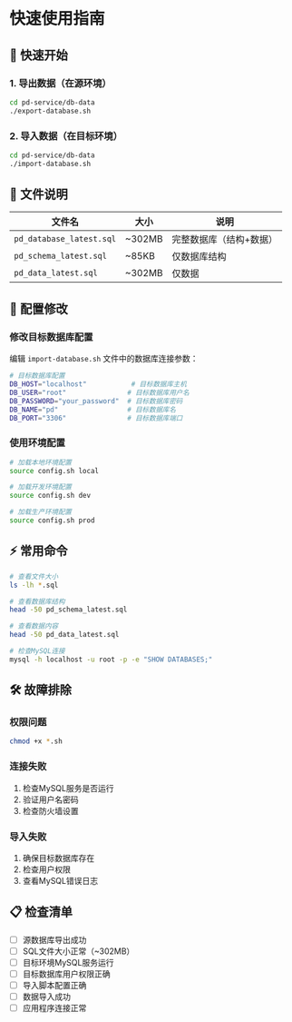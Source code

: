 # 快速使用指南

## 🚀 快速开始

### 1. 导出数据（在源环境）
```bash
cd pd-service/db-data
./export-database.sh
```

### 2. 导入数据（在目标环境）
```bash
cd pd-service/db-data
./import-database.sh
```

## 📁 文件说明

| 文件名 | 大小 | 说明 |
|--------|------|------|
| `pd_database_latest.sql` | ~302MB | 完整数据库（结构+数据） |
| `pd_schema_latest.sql` | ~85KB | 仅数据库结构 |
| `pd_data_latest.sql` | ~302MB | 仅数据 |

## 🔧 配置修改

### 修改目标数据库配置
编辑 `import-database.sh` 文件中的数据库连接参数：

```bash
# 目标数据库配置
DB_HOST="localhost"           # 目标数据库主机
DB_USER="root"               # 目标数据库用户名  
DB_PASSWORD="your_password"  # 目标数据库密码
DB_NAME="pd"                 # 目标数据库名
DB_PORT="3306"               # 目标数据库端口
```

### 使用环境配置
```bash
# 加载本地环境配置
source config.sh local

# 加载开发环境配置  
source config.sh dev

# 加载生产环境配置
source config.sh prod
```

## ⚡ 常用命令

```bash
# 查看文件大小
ls -lh *.sql

# 查看数据库结构
head -50 pd_schema_latest.sql

# 查看数据内容
head -50 pd_data_latest.sql

# 检查MySQL连接
mysql -h localhost -u root -p -e "SHOW DATABASES;"
```

## 🛠️ 故障排除

### 权限问题
```bash
chmod +x *.sh
```

### 连接失败
1. 检查MySQL服务是否运行
2. 验证用户名密码
3. 检查防火墙设置

### 导入失败
1. 确保目标数据库存在
2. 检查用户权限
3. 查看MySQL错误日志

## 📋 检查清单

- [ ] 源数据库导出成功
- [ ] SQL文件大小正常（~302MB）
- [ ] 目标环境MySQL服务运行
- [ ] 目标数据库用户权限正确
- [ ] 导入脚本配置正确
- [ ] 数据导入成功
- [ ] 应用程序连接正常
